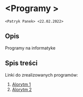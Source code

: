 # \<Programy  >

`<Patryk Panek> <22.02.2022>`

## Opis

Programy na informatyke

## Spis treści

Linki do zrealizowanych programów:

1. [Alorytm 1]()
2. [Alorytm 2]()